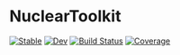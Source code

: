 # NuclearToolkit

[![Stable](https://img.shields.io/badge/docs-stable-blue.svg)](https://SotaYoshida.github.io/NuclearToolkit.jl/stable)
[![Dev](https://img.shields.io/badge/docs-dev-blue.svg)](https://SotaYoshida.github.io/NuclearToolkit.jl/dev)
[![Build Status](https://github.com/SotaYoshida/NuclearToolkit.jl/actions/workflows/CI.yml/badge.svg?branch=main)](https://github.com/SotaYoshida/NuclearToolkit.jl/actions/workflows/CI.yml?query=branch%3Amain)
[![Coverage](https://codecov.io/gh/SotaYoshida/NuclearToolkit.jl/branch/main/graph/badge.svg)](https://codecov.io/gh/SotaYoshida/NuclearToolkit.jl)
